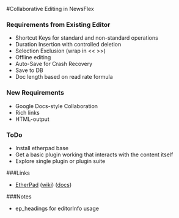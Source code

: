 #Collaborative Editing in NewsFlex

### Requirements from Existing Editor
  - Shortcut Keys for standard and non-standard operations
  - Duration Insertion with controlled deletion
  - Selection Exclusion (wrap in << >>)
  - Offline editing
  - Auto-Save for Crash Recovery
  - Save to DB
  - Doc length based on read rate formula

### New Requirements
  - Google Docs-style Collaboration
  - Rich links
  - HTML-output


### ToDo
  - Install etherpad base
  - Get a basic plugin working that interacts with the content itself
  - Explore single plugin or plugin suite

###Links
  - [EtherPad](http://etherpad.org/)
   ([wiki](https://github.com/ether/etherpad-lite/wiki))
   ([docs](http://etherpad.org/doc/v1.5.1/))



###Notes
  - ep_headings for editorInfo usage 
